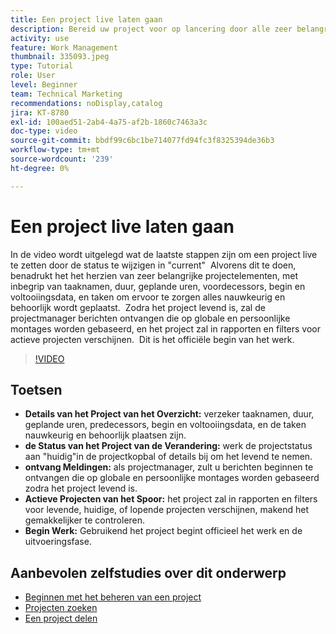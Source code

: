 ```yaml
---
title: Een project live laten gaan
description: Bereid uw project voor op lancering door alle zeer belangrijke details te herzien, zijn status aan "huidig"te plaatsen, en berichten en rapporten toe te laten om het werk officieel te beginnen.
activity: use
feature: Work Management
thumbnail: 335093.jpeg
type: Tutorial
role: User
level: Beginner
team: Technical Marketing
recommendations: noDisplay,catalog
jira: KT-8780
exl-id: 100aed51-2ab4-4a75-af2b-1860c7463a3c
doc-type: video
source-git-commit: bbdf99c6bc1be714077fd94fc3f8325394de36b3
workflow-type: tm+mt
source-wordcount: '239'
ht-degree: 0%

---
```


# Een project live laten gaan

In de video wordt uitgelegd wat de laatste stappen zijn om een project live te zetten door de status te wijzigen in &quot;current&quot; &#x200B; Alvorens dit te doen, benadrukt het het herzien van zeer belangrijke projectelementen, met inbegrip van taaknamen, duur, geplande uren, voordecessors, begin en voltooiingsdata, en taken om ervoor te zorgen alles nauwkeurig en behoorlijk wordt geplaatst. &#x200B; Zodra het project levend is, zal de projectmanager berichten ontvangen die op globale en persoonlijke montages worden gebaseerd, en het project zal in rapporten en filters voor actieve projecten verschijnen. &#x200B; Dit is het officiële begin van het werk. &#x200B;

>[!VIDEO](https://video.tv.adobe.com/v/3438993/?quality=12&learn=on&enablevpops=1&captions=dut)

## Toetsen

* **Details van het Project van het Overzicht:** verzeker taaknamen, duur, geplande uren, predecessors, begin en voltooiingsdata, en de taken nauwkeurig en behoorlijk plaatsen zijn. &#x200B;
* **de Status van het Project van de Verandering:** werk de projectstatus aan &quot;huidig&quot;in de projectkopbal of details bij om het levend te nemen. &#x200B;
* **ontvang Meldingen:** als projectmanager, zult u berichten beginnen te ontvangen die op globale en persoonlijke montages worden gebaseerd zodra het project levend is. &#x200B;
* **Actieve Projecten van het Spoor:** het project zal in rapporten en filters voor levende, huidige, of lopende projecten verschijnen, makend het gemakkelijker te controleren. &#x200B;
* **Begin Werk:** Gebruikend het project begint officieel het werk en de uitvoeringsfase. &#x200B;



## Aanbevolen zelfstudies over dit onderwerp

* [Beginnen met het beheren van een project](/help/manage-work/projects/getting-started-manage-a-project.md)
* [Projecten zoeken](/help/manage-work/projects/find-projects.md)
* [Een project delen](/help/manage-work/projects/share-a-project.md)
